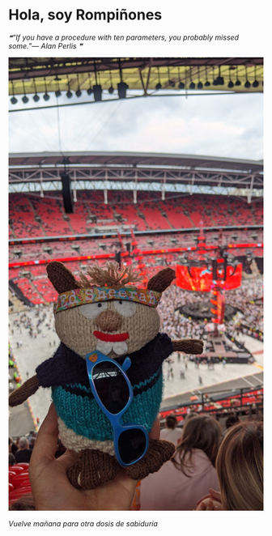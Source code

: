 # Hola, soy Rompiñones

<!--STARTS_HERE_QUOTE_README-->
<i>❝“If you have a procedure with ten parameters, you probably missed some.”— Alan Perlis  ❞</i>
<!--ENDS_HERE_QUOTE_README-->

<!--START_SECTION:update_image-->
![alt text](https://raw.githubusercontent.com/focaalvarez/rompinones/main/.github/images/IMG_20220624_183326.jpg?raw=true)
<!--END_SECTION:update_image-->

*Vuelve mañana para otra dosis de sabiduría*
